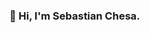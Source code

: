 ### 👋 Hi, I'm Sebastian Chesa.
<!--
[![HitCount](http://hits.dwyl.com/schesa/schesa.svg)](http://hits.dwyl.com/schesa/schesa)

![Schesa's github stats](https://github-readme-stats.vercel.app/api?username=schesa&show_icons=true&hide_border=true)


**schesa/schesa** is a ✨ _special_ ✨ repository because its `README.md` (this file) appears on your GitHub profile.

Here are some ideas to get you started:

- 🔭 I’m currently working on ...
- 🌱 I’m currently learning ...
- 👯 I’m looking to collaborate on ...
- 🤔 I’m looking for help with ...
- 💬 Ask me about ...
- 📫 How to reach me: ...
- 😄 Pronouns: ...
- ⚡ Fun fact: ...
-->
